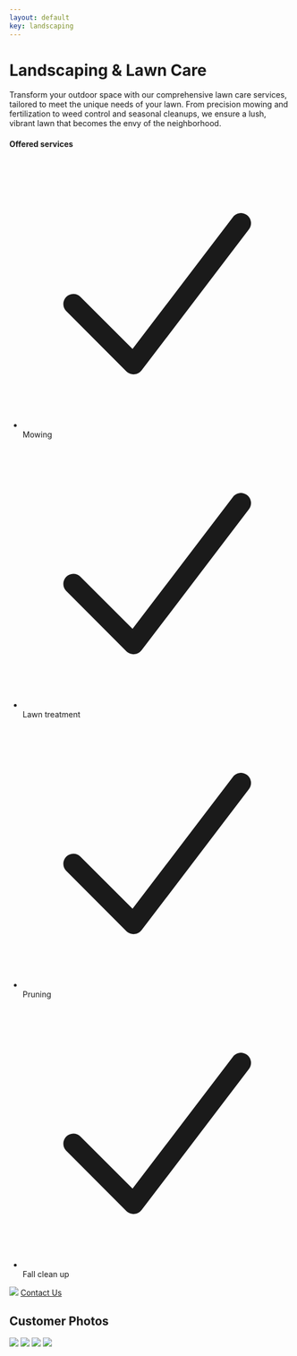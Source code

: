```yaml
---
layout: default
key: landscaping
---
```


<div class="container mx-auto px-2">

  <div class="mx-auto my-16 max-w-2xl rounded-3xl ring-1 ring-gray-200 sm:mt-20 lg:mx-0 lg:flex lg:max-w-none">
    <div class="p-8 sm:p-10 lg:flex-auto">
      <h1 class="text-2xl font-bold tracking-tight text-gray-900">Landscaping & Lawn Care</h1>
      <p class="mt-6 text-base leading-7 text-gray-600">Transform your outdoor space with our comprehensive lawn care services, tailored to meet the unique needs of your lawn. From precision mowing and fertilization to weed control and seasonal cleanups, we ensure a lush, vibrant lawn that becomes the envy of the neighborhood.</p>
      <div class="mt-10 flex items-center gap-x-4">
        <h4 class="flex-none text-sm font-semibold leading-6 text-emerald-600">Offered services</h4>
        <div class="h-px flex-auto bg-gray-100"></div>
      </div>
      <ul role="list" class="mt-8 grid grid-cols-1 gap-4 text-sm leading-6 text-gray-600 sm:grid-cols-2 sm:gap-6">
        <li class="flex gap-x-3">
          <svg class="h-6 w-5 flex-none text-emerald-600" viewBox="0 0 20 20" fill="currentColor" aria-hidden="true">
            <path fill-rule="evenodd" d="M16.704 4.153a.75.75 0 01.143 1.052l-8 10.5a.75.75 0 01-1.127.075l-4.5-4.5a.75.75 0 011.06-1.06l3.894 3.893 7.48-9.817a.75.75 0 011.05-.143z" clip-rule="evenodd" />
          </svg>
          Mowing
        </li>
        <li class="flex gap-x-3">
          <svg class="h-6 w-5 flex-none text-emerald-600" viewBox="0 0 20 20" fill="currentColor" aria-hidden="true">
            <path fill-rule="evenodd" d="M16.704 4.153a.75.75 0 01.143 1.052l-8 10.5a.75.75 0 01-1.127.075l-4.5-4.5a.75.75 0 011.06-1.06l3.894 3.893 7.48-9.817a.75.75 0 011.05-.143z" clip-rule="evenodd" />
          </svg>
          Lawn treatment
        </li>
        <li class="flex gap-x-3">
          <svg class="h-6 w-5 flex-none text-emerald-600" viewBox="0 0 20 20" fill="currentColor" aria-hidden="true">
            <path fill-rule="evenodd" d="M16.704 4.153a.75.75 0 01.143 1.052l-8 10.5a.75.75 0 01-1.127.075l-4.5-4.5a.75.75 0 011.06-1.06l3.894 3.893 7.48-9.817a.75.75 0 011.05-.143z" clip-rule="evenodd" />
          </svg>
          Pruning
        </li>
        <li class="flex gap-x-3">
          <svg class="h-6 w-5 flex-none text-emerald-600" viewBox="0 0 20 20" fill="currentColor" aria-hidden="true">
            <path fill-rule="evenodd" d="M16.704 4.153a.75.75 0 01.143 1.052l-8 10.5a.75.75 0 01-1.127.075l-4.5-4.5a.75.75 0 011.06-1.06l3.894 3.893 7.48-9.817a.75.75 0 011.05-.143z" clip-rule="evenodd" />
          </svg>
          Fall clean up
        </li>
      </ul>
    </div>
    <div class="-mt-2 p-2 lg:mt-0 lg:w-full lg:max-w-md lg:flex-shrink-0">
      <div class="rounded-2xl bg-gray-50 py-10 text-center ring-1 ring-inset ring-gray-900/5 lg:flex lg:flex-col lg:justify-center lg:py-16">
        <div class="mx-auto max-w-xs px-8  space-y-4">
          <img class="rounded-2xl" src="https://images.unsplash.com/photo-1622205652592-708f00f8164c?q=80&w=500&h=500&auto=format&fit=crop&ixlib=rb-4.0.3&ixid=M3wxMjA3fDB8MHxwaG90by1wYWdlfHx8fGVufDB8fHx8fA%3D%3D" />
          <a href="contact.html" class="block w-full rounded-md bg-emerald-600 px-3 py-2 text-center text-sm font-semibold text-white shadow-sm hover:bg-emerald-500 focus-visible:outline focus-visible:outline-2 focus-visible:outline-offset-2 focus-visible:outline-emerald-600">Contact Us</a>
        </div>
      </div>
    </div>
  </div>

  <h2 class="text-xl font-bold tracking-tight text-gray-900 mt-8">Customer Photos</h2>
  <div class="grid grid-cols-1 gap-4 my-4 md:grid-cols-2">
    <img class="rounded-3xl" src="assets/photos/landscaping/lawn-2.jpeg" />
    <img class="rounded-3xl" src="assets/photos/landscaping/lawn-1.jpeg" />
    <img class="rounded-3xl" src="assets/photos/landscaping/lawn-4.jpeg" />
    <img class="rounded-3xl" src="assets/photos/landscaping/lawn-3.jpeg" />
  </div>
</div>
